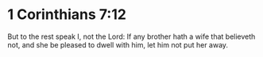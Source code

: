 # 1 Corinthians 7:12

But to the rest speak I, not the Lord: If any brother hath a wife that believeth not, and she be pleased to dwell with him, let him not put her away.